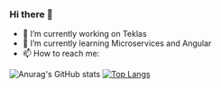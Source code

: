 ### Hi there 👋



- 🔭 I’m currently working on Teklas
- 🌱 I’m currently learning Microservices and Angular
- 📫 How to reach me: 


![Anurag's GitHub stats](https://github-readme-stats.vercel.app/api?username=Atmaca25&show_icons=true&theme=swift)
[![Top Langs](https://github-readme-stats.vercel.app/api/top-langs/?username=Atmaca25&theme=swift)](https://github.com/anuraghazra/github-readme-stats)



<!--
**Atmaca25/Atmaca25** is a ✨ _special_ ✨ repository because its `README.md` (this file) appears on your GitHub profile.

[![Anurag's GitHub stats](https://github-readme-stats.vercel.app/api?username=Atmaca25)](https://github.com/anuraghazra/github-readme-stats)

Here are some ideas to get you started:

- 🔭 I’m currently working on ...
- 🌱 I’m currently learning ...
- 👯 I’m looking to collaborate on ...
- 🤔 I’m looking for help with ...
- 💬 Ask me about ...
- 📫 How to reach me: ...
- 😄 Pronouns: ...
- ⚡ Fun fact: ...
-->

